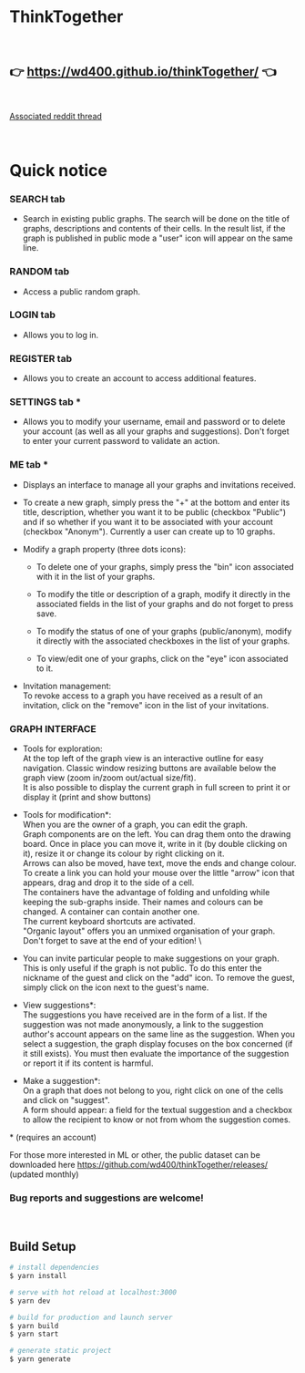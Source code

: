 # ThinkTogether
<br>

## 👉 https://wd400.github.io/thinkTogether/ 👈

<br>


[Associated reddit thread](https://www.reddit.com/r/SideProject/comments/qizyc6/thinktogether_share_and_collaborate_on_your/ )

<br>

# Quick notice


### SEARCH tab
- Search in existing public graphs.
The search will be done on the title of graphs, descriptions and  contents of their cells.
In the result list, if the graph is published in public mode a "user" icon will appear on the same line.

### RANDOM tab
- Access a public random graph.

### LOGIN tab
- Allows you to log in.

### REGISTER tab
- Allows you to create an account to access additional features.

### SETTINGS tab *
- Allows you to modify your username, email and password or to delete your account (as well as all your graphs and suggestions). Don't forget to enter your current password to validate an action.

### ME tab *
- Displays an interface to manage all your graphs and invitations received.

- To create a new graph, simply press the "+" at the bottom and enter its title, description, whether you want it to be public (checkbox "Public") and if so whether if you want it to be associated with your account (checkbox "Anonym"). Currently a user can create up to 10 graphs.

- Modify a graph property (three dots icons):
    - To delete one of your graphs, simply press the "bin" icon associated with it in the list of your graphs.
		
    - To modify the title or description of a graph, modify it directly in the associated fields in the list of your graphs and do not forget to press save.

    - To modify the status of one of your graphs (public/anonym), modify it directly with the associated checkboxes in the list of your graphs.

    - To view/edit one of your graphs, click on the "eye" icon associated to it.





- Invitation management: \
    To revoke access to a graph you have received as a result of an invitation, click on the "remove" icon  in the list of your invitations. 

### GRAPH INTERFACE
- Tools for exploration: \
	At the top left of the graph view is an interactive outline for easy navigation. Classic window resizing buttons are available below the graph view (zoom in/zoom out/actual size/fit). \
	It is also possible to display the current graph in full screen to print it or display it (print and show buttons)
- Tools for modification*: \
	When you are the owner of a graph, you can edit the graph. \
	Graph components are on the left. You can drag them onto the drawing board. Once in place you can move it, write in it (by double clicking on it), resize it or change its colour by right clicking on it. \
	Arrows can also be moved, have text, move the ends and change colour. To create a link you can hold your mouse over the little "arrow" icon that appears, drag and drop it to the side of a cell. \
	The containers have the advantage of folding and unfolding while keeping the sub-graphs inside. Their names and colours can be changed. A container can contain another one. \
	The current keyboard shortcuts are activated. \
	"Organic layout" offers you an unmixed organisation of your graph. \
	Don't forget to save at the end of your edition! \

- You can invite particular people to make suggestions on your graph. This is only useful if the graph is not public. To do this enter the nickname of the guest and click on the "add" icon. To remove the guest, simply click on the icon next to the guest's name.

- View suggestions*: \
    The suggestions you have received are in the form of a list. If the suggestion was not made anonymously, a link to the suggestion author's account appears on the same line as the suggestion. When you select a suggestion, the graph display focuses on the box concerned (if it still exists). You must then evaluate the importance of the suggestion or report it if its content is harmful.

- Make a suggestion*: \
On a graph that does not belong to you, right click on one of the cells and click on "suggest". \
A form should appear: a field for the textual suggestion and a checkbox to allow the recipient to know or not from whom the suggestion comes.

\* (requires an account)

For those more interested in ML or other, the public dataset can be downloaded here https://github.com/wd400/thinkTogether/releases/ (updated monthly)
<br>

### <b>Bug reports and suggestions are welcome!</b>
<br>

## Build Setup

```bash
# install dependencies
$ yarn install

# serve with hot reload at localhost:3000
$ yarn dev

# build for production and launch server
$ yarn build
$ yarn start

# generate static project
$ yarn generate
```
